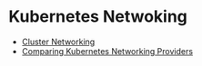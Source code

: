 # Kubernetes Netwoking

- [Cluster Networking](https://kubernetes.io/docs/concepts/cluster-administration/networking/#the-kubernetes-network-model)
- [Comparing Kubernetes Networking Providers](https://rancher.com/blog/2019/2019-03-21-comparing-kubernetes-cni-providers-flannel-calico-canal-and-weave/)